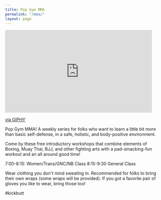 ```yaml
---
title: Pop Gym MMA
permalink: "/mma/"
layout: page
---
```


<iframe src="https://giphy.com/embed/3o7aD6NpYS7w2VINwc" width="480" height="270" frameBorder="0" class="giphy-embed" allowFullScreen></iframe><p><a href="https://giphy.com/gifs/pop-mma-popgym-3o7aD6NpYS7w2VINwc">via GIPHY</a></p>

Pop Gym MMA! A weekly series for folks who want to learn a little bit more than basic self-defense, in a safe, holistic, and body-positive environment. 

Come by these free introductory workshops that combine elements of Boxing, Muay Thai, BJJ, and other fighting arts with a pad-smacking-fun workout and an all around good time!

7:00-8:15: Women/Trans/GNC/NB Class
8:15-9:30 General Class

Wear clothing you don't mind sweating in. Recommended for folks to bring their own wraps (some wraps will be provided). If you got a favorite pair of gloves you like to wear, bring those too!

#kickbutt
